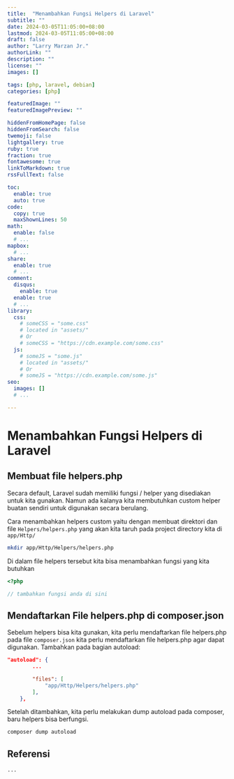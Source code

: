 ```yaml
---
title:  "Menambahkan Fungsi Helpers di Laravel"
subtitle: ""
date: 2024-03-05T11:05:00+08:00
lastmod: 2024-03-05T11:05:00+08:00
draft: false 
author: "Larry Marzan Jr."
authorLink: ""
description: ""
license: ""
images: []

tags: [php, laravel, debian]
categories: [php]

featuredImage: ""
featuredImagePreview: ""

hiddenFromHomePage: false
hiddenFromSearch: false
twemoji: false
lightgallery: true
ruby: true
fraction: true
fontawesome: true
linkToMarkdown: true
rssFullText: false

toc:
  enable: true
  auto: true
code:
  copy: true
  maxShownLines: 50
math:
  enable: false
  # ...
mapbox:
  # ...
share:
  enable: true
  # ...
comment:
  disqus:
    enable: true
  enable: true
  # ...
library:
  css:
    # someCSS = "some.css"
    # located in "assets/"
    # Or
    # someCSS = "https://cdn.example.com/some.css"
  js:
    # someJS = "some.js"
    # located in "assets/"
    # Or
    # someJS = "https://cdn.example.com/some.js"
seo:
  images: []
  # ...

---
```


# Menambahkan Fungsi Helpers di Laravel

## Membuat file helpers.php

Secara default, Laravel sudah memiliki fungsi / helper yang disediakan untuk kita gunakan. Namun ada kalanya kita membutuhkan custom helper buatan sendiri untuk digunakan secara berulang.

Cara menambahkan helpers custom yaitu dengan membuat direktori dan file `Helpers/helpers.php` yang akan kita taruh pada project directory kita di `app/Http/`
```bash
mkdir app/Http/Helpers/helpers.php
```
Di dalam file helpers tersebut kita bisa menambahkan fungsi yang kita butuhkan
```php
<?php

// tambahkan fungsi anda di sini

```

## Mendaftarkan File helpers.php di composer.json
Sebelum helpers bisa kita gunakan, kita perlu mendaftarkan file helpers.php pada file `composer.json` kita perlu mendaftarkan file helpers.php agar dapat digunakan. Tambahkan pada bagian autoload:
```json
"autoload": {
        ...

        "files": [
            "app/Http/Helpers/helpers.php"
        ],
    },
```
Setelah ditambahkan, kita perlu melakukan dump autoload pada composer, baru helpers bisa berfungsi.
```bash
composer dump autoload
```

## Referensi

`...`